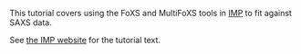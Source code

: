 This tutorial covers using the FoXS and MultiFoXS tools in
[IMP](https://integrativemodeling.org/) to fit against SAXS data.

See [the IMP website](https://integrativemodeling.org/tutorials/foxs/)
for the tutorial text.
